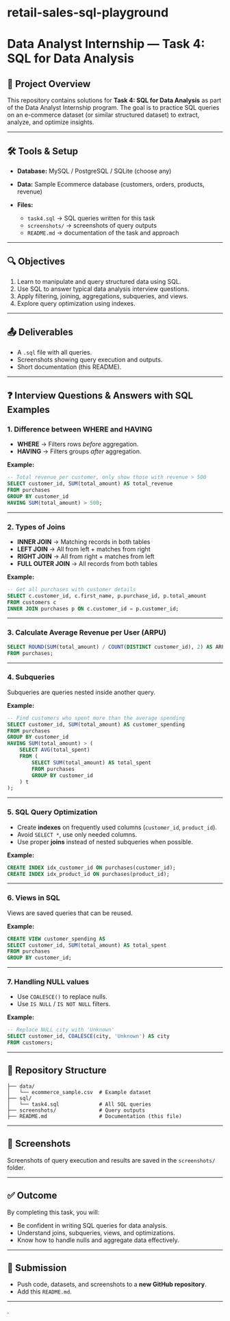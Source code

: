 # retail-sales-sql-playground
# Data Analyst Internship — Task 4: SQL for Data Analysis

## 📌 Project Overview

This repository contains solutions for **Task 4: SQL for Data Analysis** as part of the Data Analyst Internship program. The goal is to practice SQL queries on an e-commerce dataset (or similar structured dataset) to extract, analyze, and optimize insights.

---

## 🛠 Tools & Setup

* **Database:** MySQL / PostgreSQL / SQLite (choose any)
* **Data:** Sample Ecommerce database (customers, orders, products, revenue)
* **Files:**

  * `task4.sql` → SQL queries written for this task
  * `screenshots/` → screenshots of query outputs
  * `README.md` → documentation of the task and approach

---

## 🔍 Objectives

1. Learn to manipulate and query structured data using SQL.
2. Use SQL to answer typical data analysis interview questions.
3. Apply filtering, joining, aggregations, subqueries, and views.
4. Explore query optimization using indexes.

---

## 📤 Deliverables

* A `.sql` file with all queries.
* Screenshots showing query execution and outputs.
* Short documentation (this README).

---

## ❓ Interview Questions & Answers with SQL Examples

### 1. Difference between **WHERE** and **HAVING**

* **WHERE** → Filters rows *before* aggregation.
* **HAVING** → Filters groups *after* aggregation.

**Example:**

```sql
-- Total revenue per customer, only show those with revenue > 500
SELECT customer_id, SUM(total_amount) AS total_revenue
FROM purchases
GROUP BY customer_id
HAVING SUM(total_amount) > 500;
```

---

### 2. Types of Joins

* **INNER JOIN** → Matching records in both tables
* **LEFT JOIN** → All from left + matches from right
* **RIGHT JOIN** → All from right + matches from left
* **FULL OUTER JOIN** → All records from both tables

**Example:**

```sql
-- Get all purchases with customer details
SELECT c.customer_id, c.first_name, p.purchase_id, p.total_amount
FROM customers c
INNER JOIN purchases p ON c.customer_id = p.customer_id;
```

---

### 3. Calculate **Average Revenue per User (ARPU)**

```sql
SELECT ROUND(SUM(total_amount) / COUNT(DISTINCT customer_id), 2) AS ARPU
FROM purchases;
```

---

### 4. Subqueries

Subqueries are queries nested inside another query.

**Example:**

```sql
-- Find customers who spent more than the average spending
SELECT customer_id, SUM(total_amount) AS customer_spending
FROM purchases
GROUP BY customer_id
HAVING SUM(total_amount) > (
    SELECT AVG(total_spent)
    FROM (
        SELECT SUM(total_amount) AS total_spent
        FROM purchases
        GROUP BY customer_id
    ) t
);
```

---

### 5. SQL Query Optimization

* Create **indexes** on frequently used columns (`customer_id`, `product_id`).
* Avoid `SELECT *`, use only needed columns.
* Use proper **joins** instead of nested subqueries when possible.

**Example:**

```sql
CREATE INDEX idx_customer_id ON purchases(customer_id);
CREATE INDEX idx_product_id ON purchases(product_id);
```

---

### 6. Views in SQL

Views are saved queries that can be reused.

**Example:**

```sql
CREATE VIEW customer_spending AS
SELECT customer_id, SUM(total_amount) AS total_spent
FROM purchases
GROUP BY customer_id;
```

---

### 7. Handling NULL values

* Use `COALESCE()` to replace nulls.
* Use `IS NULL` / `IS NOT NULL` filters.

**Example:**

```sql
-- Replace NULL city with 'Unknown'
SELECT customer_id, COALESCE(city, 'Unknown') AS city
FROM customers;
```

---

## 📁 Repository Structure

```
├── data/
│   └── ecommerce_sample.csv  # Example dataset
├── sql/
│   └── task4.sql             # All SQL queries
├── screenshots/              # Query outputs
├── README.md                 # Documentation (this file)
```

---

## 📸 Screenshots

Screenshots of query execution and results are saved in the `screenshots/` folder.

---

## ✅ Outcome

By completing this task, you will:

* Be confident in writing SQL queries for data analysis.
* Understand joins, subqueries, views, and optimizations.
* Know how to handle nulls and aggregate data effectively.

---

## 📌 Submission

* Push code, datasets, and screenshots to a **new GitHub repository**.
* Add this `README.md`.


---
.
